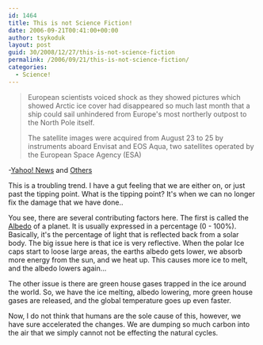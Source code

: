 ```yaml
---
id: 1464
title: This is not Science Fiction!
date: 2006-09-21T00:41:00+00:00
author: tsykoduk
layout: post
guid: 30/2008/12/27/this-is-not-science-fiction
permalink: /2006/09/21/this-is-not-science-fiction/
categories:
  - Science!
---
```

<blockquote>European scientists voiced shock as they showed pictures which showed Arctic ice cover had disappeared so much last month that a ship could sail unhindered from Europe's most northerly outpost to the North Pole itself.

The satellite images were acquired from August 23 to 25 by instruments aboard Envisat and <span class="caps">EOS</span> Aqua, two satellites operated by the European Space Agency (ESA)</blockquote>


-<a href="http://news.yahoo.com/s/afp/climatewarmingarctic">Yahoo! News</a> and <a href="http://news.google.com/news?hl=en&#38;ned=us&#38;q=polar+ice+north&#38;btnG=Search+News">Others</a>


This is a troubling trend. I have a gut feeling that we are either on, or just past the tipping point. What is the tipping point? It's when we can no longer fix the damage that we have done..


You see, there are several contributing factors here. The first is called the <a href="http://en.wikipedia.org/wiki/Albedo">Albedo</a> of a planet. It is usually expressed in a percentage (0 - 100%). Basically, it's the percentage of light that is reflected back from a solar body. The big issue here is that ice is very reflective. When the polar Ice caps start to loose large areas, the earths albedo gets lower, we absorb more energy from the sun, and we heat up. This causes more ice to melt, and the albedo lowers again...


The other issue is there are green house gases trapped in the ice around the world. So, we have the ice melting, albedo lowering, more green house gases are released, and the global temperature goes up even faster.


Now, I do not think that humans are the sole cause of this, however, we have sure accelerated the changes. We are dumping so much carbon into the air that we simply cannot not be effecting the natural cycles.